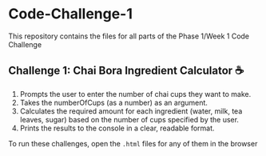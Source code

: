# Code-Challenge-1

This repository contains the files for all parts of the Phase 1/Week 1 Code Challenge

## Challenge 1: Chai Bora Ingredient Calculator ☕

1.  Prompts the user to enter the number of chai cups they want to make.
2.  Takes the numberOfCups (as a number) as an argument.
3.  Calculates the required amount for each ingredient (water, milk, tea leaves, sugar) based on the number of cups specified by the user.
4.  Prints the results to the console in a clear, readable format.



To run these challenges, open the `.html` files for any of them in the browser
